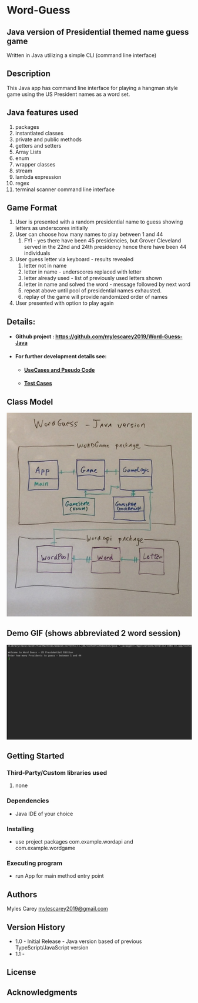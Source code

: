 # Word-Guess 

## Java version of Presidential themed name guess game

Written in Java utilizing a simple CLI (command line interface)

## Description

This Java app has command line interface for playing a hangman style game using the US President names as a word set.

## Java features used
1. packages
2. instantiated classes
3. private and public methods
4. getters and setters
5. Array Lists
6. enum
7. wrapper classes
8. stream
9. lambda expression
10. regex
11. terminal scanner command line interface
 

## Game Format

1.  User is presented with a random presidential name to guess showing letters as underscores initially
2.  User can choose how many names to play between 1 and 44
    1. FYI - yes there have been 45 presidencies, but Grover Cleveland served in the 22nd and 24th presidency 
       hence there have been 44 individuals
3. User guess letter via keyboard - results revealed
    1. letter not in name
    2. letter in name - underscores replaced with letter
    3. letter already used - list of previously used letters shown
    4. letter in name and solved the word - message followed by next word
    5. repeat above until pool of presidential names exhausted.
    6. replay of the game will provide randomized order of names
4.  User presented with option to play again

## Details:

- #### Github project :   https://github.com/mylescarey2019/Word-Guess-Java
- #### For further development details see: 

  - ####  [UseCases and Pseudo Code](UseCases-PseudoCode.md)

  - ####  [Test Cases](TestCases.md)
  

 
## Class Model
   ![object-model](assets/images/object-model.jpg)   


## Demo GIF (shows abbreviated 2 word session) 
#### ![word-guess-node-test](assets/images/demo.gif)


## Getting Started

### Third-Party/Custom libraries used
1.  none


### Dependencies

* Java IDE of your choice 

### Installing

* use project packages com.example.wordapi and com.example.wordgame

### Executing program

* run App for main method entry point

## Authors

Myles Carey 
mylescarey2019@gmail.com 

## Version History

* 1.0 - Initial Release - Java version based of previous TypeScript/JavaScript version
* 1.1 - 

## License


## Acknowledgments




